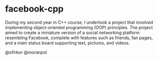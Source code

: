 # facebook-cpp
During my second year in C++ course, I undertook a project that involved implementing object-oriented programming (OOP) principles. 
The project aimed to create a miniature version of a social networking platform resembling Facebook,
complete with features such as friends, fan pages, and a main status board supporting text, pictures, and videos.

@ofirkor @moranpol
